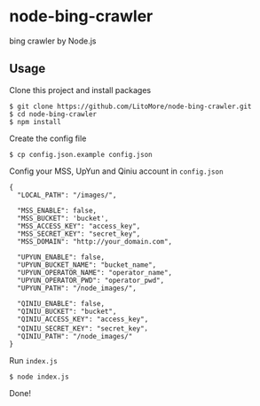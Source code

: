 # node-bing-crawler

bing crawler by Node.js

## Usage

Clone this project and install packages

```
$ git clone https://github.com/LitoMore/node-bing-crawler.git
$ cd node-bing-crawler
$ npm install
```

Create the config file

```
$ cp config.json.example config.json
```

Config your MSS, UpYun and Qiniu account in `config.json`

```
{
  "LOCAL_PATH": "/images/",

  "MSS_ENABLE": false,
  "MSS_BUCKET": 'bucket',
  "MSS_ACCESS_KEY": "access_key",
  "MSS_SECRET_KEY": "secret_key",
  "MSS_DOMAIN": "http://your_domain.com",

  "UPYUN_ENABLE": false,
  "UPYUN_BUCKET_NAME": "bucket_name",
  "UPYUN_OPERATOR_NAME": "operator_name",
  "UPYUN_OPERATOR_PWD": "operator_pwd",
  "UPYUN_PATH": "/node_images/",

  "QINIU_ENABLE": false,
  "QINIU_BUCKET": "bucket",
  "QINIU_ACCESS_KEY": "access_key",
  "QINIU_SECRET_KEY": "secret_key"，
  "QINIU_PATH": "/node_images/"
}
```

Run `index.js`

```
$ node index.js
```

Done!
